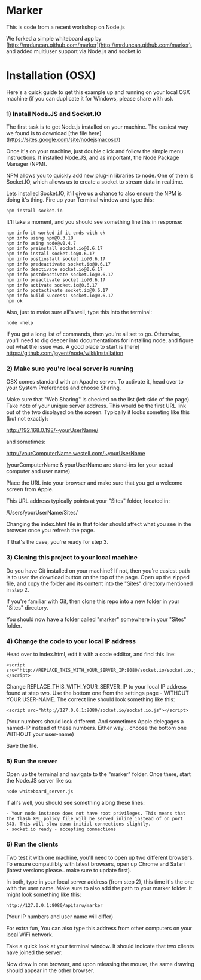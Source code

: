 Marker
======

This is code from a recent workshop on Node.js

We forked a simple whiteboard app by [http://mrduncan.github.com/marker](http://mrduncan.github.com/marker), and added multiuser support via Node.js and socket.io 

Installation (OSX)
==================

Here's a quick guide to get this example up and running on your local OSX machine (if you can duplicate it for Windows, please share with us).

### 1) Install Node.JS and Socket.IO

The first task is to get Node.js installed on your machine. The easiest way we found is to download [the file here] (https://sites.google.com/site/nodejsmacosx/) 

Once it's on your machine, just double click and follow the simple menu instructions. It installed Node.JS, and as important, the Node Package Manager (NPM). 

NPM allows you to quickly add new plug-in libraries to node. One of them is Socket.IO, which allows us to create a socket to stream data in realtime. 

Lets installed Socket.IO, it'll give us a chance to also ensure the NPM is doing it's thing. Fire up your Terminal window and type this: 

    npm install socket.io

It'll take a moment, and you should see something line this in response: 

    npm info it worked if it ends with ok
    npm info using npm@0.3.18
    npm info using node@v0.4.7
    npm info preinstall socket.io@0.6.17
    npm info install socket.io@0.6.17
    npm info postinstall socket.io@0.6.17
    npm info predeactivate socket.io@0.6.17
    npm info deactivate socket.io@0.6.17
    npm info postdeactivate socket.io@0.6.17
    npm info preactivate socket.io@0.6.17
    npm info activate socket.io@0.6.17
    npm info postactivate socket.io@0.6.17
    npm info build Success: socket.io@0.6.17
    npm ok
    
Also, just to make sure all's well, type this into the terminal: 

    node -help
    
If you get a long list of commands, then you're all set to go. Otherwise, you'll need to dig deeper into documentations for installing node, and figure out what the issue was. A good place to start is [here] https://github.com/joyent/node/wiki/Installation


### 2) Make sure you're local server is running

OSX comes standard with an Apache server. To activate it, head over to your System Preferences and choose Sharing. 

Make sure that "Web Sharing" is checked on the list (left side of the page).
Take note of your unique server address. This would be the first URL link out of the two displayed on the screen. Typically it looks someting like this (but not exactly): 

http://192.168.0.198/~yourUserName/

and sometimes: 

http://yourComputerName.westell.com/~yourUserName

(yourComputerName & yourUserName are stand-ins for your actual computer and user name)

Place the URL into your browser and make sure that you get a welcome screen from Apple.

This URL address typically points at your "Sites" folder, located in: 

/Users/yourUserName/Sites/

Changing the index.html file in that folder should affect what you see in the browser once you refresh the page.

If that's the case, you're ready for step 3.


### 3) Cloning this project to your local machine

Do you have Git installed on your machine? If not, then you're easiest path is to user the download button on the top of the page. Open up the zipped file, and copy the folder and its content into the "Sites" directory mentioned in step 2.

If you're familiar with Git, then clone this repo into a new folder in your "Sites" directory. 

You should now have a folder called "marker" somewhere in your "Sites" folder.


### 4) Change the code to your local IP address

Head over to index.html, edit it with a code edditor, and find this line: 

    <script src="http://REPLACE_THIS_WITH_YOUR_SERVER_IP:8080/socket.io/socket.io.js"></script>
    
Change REPLACE_THIS_WITH_YOUR_SERVER_IP to your local IP address found at step two. Use the bottom one from the settings page - WITHOUT YOUR USER-NAME. The correct line should look something like this:

    <script src="http://127.0.0.1:8080/socket.io/socket.io.js"></script>

(Your numbers should look different. And sometimes Apple delegages a named-IP instead of these numbers. Either way .. choose the bottom one WITHOUT your user-name)

Save the file. 


### 5) Run the server

Open up the terminal and navigate to the "marker" folder. Once there, start the Node.JS server like so: 

    node whiteboard_server.js
    
If all's well, you should see something along these lines: 

    - Your node instance does not have root privileges. This means that the flash XML policy file will be served inline instead of on port 843. This will slow down initial connections slightly.
    - socket.io ready - accepting connections


### 6) Run the clients

Two test it with one machine, you'll need to open up two different browsers. To ensure compatilibty with latest browsers, open up Chrome and Safari (latest versions please.. make sure to update first). 

In both, type in your local server address (from step 2), this time it's the one with the user name. Make sure to also add the path to your marker folder. It might look something like this: 

    http://127.0.0.1:8080/apitaru/marker
    
(Your IP numbers and user name will differ)

For extra fun, You can also type this address from other computers on your local WiFi network. 

Take a quick look at your terminal window. It should indicate that two clients have joined the server. 

Now draw in one browser, and upon releasing the mouse, the same drawing should appear in the other browser. 
